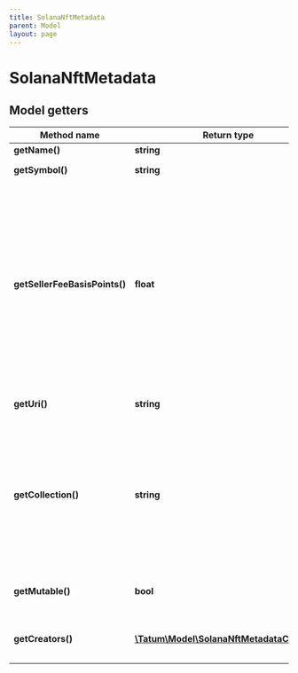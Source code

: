 ```yaml
---
title: SolanaNftMetadata
parent: Model
layout: page
---
```


# SolanaNftMetadata

## Model getters

Method name | Return type | Description | Notes
------------ | ------------- | ------------- | -------------
**getName()** | **string** | The name of the NFT | ex.: `My NFT`
**getSymbol()** | **string** | The symbol or abbreviated name of the NFT | ex.: `NFT_SYMBOL`
**getSellerFeeBasisPoints()** | **float** | The royalty that will be paid to the authors of the minted NFT every time the NFT is transferred<br/>The royalty is calculated as a percentage of the NFT price. To set the royalty to 1%, set this parameter to <code>100</code>; to set 10%, set this parameter to <code>1000</code>; to set 50%, set this parameter to <code>5000</code>, and so on.<br/>To specify the NFT authors and their shares in the royalty, set the <code>creators</code> parameter.<br/>To disable the royalty for the NFT completely, set <code>sellerFeeBasisPoints</code> to <code>0</code> and do not set <code>creators</code>. | ex.: `0`
**getUri()** | **string** | The URL pointing to the NFT metadata; for more information, see <a href="https://eips.ethereum.org/EIPS/eip-721#specification" target="_blank">EIP-721</a> | ex.: `https://my_token_data.com`
**getCollection()** | **string** | The blockchain address of the NFT collection where the NFT will be minted in. Specify the private key of the collection verifier in the <code>collectionVerifierPrivateKey</code> parameter of the request body to get the NFT verified in the collection after the NFT has been minted. To know more about Solana collections and verification, refer to the <a href="https://docs.metaplex.com/programs/token-metadata/certified-collections" target="_blank">Solana user documentation</a>. | ex.: `FykfMwA9WNShzPJbbb9DNXsfgDgS3XZzWiFgrVXfWoPJ` [optional]
**getMutable()** | **bool** | Specifies whether the NFT metadata is mutable ("true") or immutable ("false"); if not set, defaults to "true" | ex.: `null` [optional] [default to true]
**getCreators()** | [**\Tatum\Model\SolanaNftMetadataCreator[]**](../SolanaNftMetadataCreator) | The blockchain addresses where the royalties will be sent every time the minted NFT is transferred | ex.: `null` [optional]

